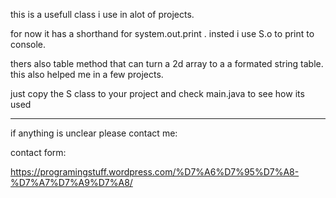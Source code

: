 this is a usefull class i use in alot of projects.

for now it has a shorthand for system.out.print . insted i use S.o to print to console.

thers also table method that can turn a 2d array to a a formated string table.
this also helped me in a few projects.

just copy the S class to your project and check main.java to see how its used

-------------------
if anything is unclear please contact me:

contact form:

https://programingstuff.wordpress.com/%D7%A6%D7%95%D7%A8-%D7%A7%D7%A9%D7%A8/